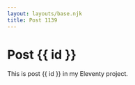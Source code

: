 ```yaml
---
layout: layouts/base.njk
title: Post 1139
---
```


# Post {{ id }}

This is post {{ id }} in my Eleventy project.
